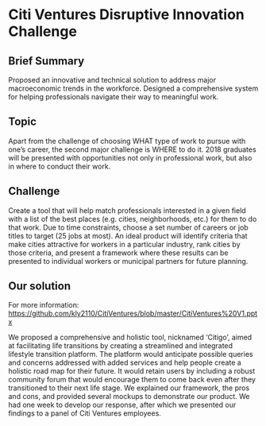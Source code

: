 # Citi Ventures Disruptive Innovation Challenge

## Brief Summary
Proposed an innovative and technical solution to address major macroeconomic trends in the workforce. Designed a comprehensive system for helping professionals navigate their way to meaningful work.

## Topic
Apart from the challenge of choosing WHAT type of work to pursue with one’s career, the second major challenge is WHERE to do it. 2018 graduates will be presented with opportunities not only in professional work, but also in where to conduct their work. 

## Challenge
Create a tool that will help match professionals interested in a given field with a list of the best places (e.g. cities, neighborhoods, etc.) for them to do that work. Due to time constraints, choose a set number of careers or job titles to target (25 jobs at most).  An ideal product will identify criteria that make cities attractive for workers in a particular industry, rank cities by those criteria, and present a framework where these results can be presented to individual workers or municipal partners for future planning.

## Our solution
For more information: https://github.com/kly2110/CitiVentures/blob/master/CitiVentures%20V1.pptx

We proposed a comprehensive and holistic tool, nicknamed ‘Citigo’, aimed at facilitating life transitions by creating a streamlined and integrated lifestyle transition platform. The platform would anticipate possible queries and concerns addressed with added services and help people create a holistic road map for their future. It would retain users by including a robust community forum that would encourage them to come back even after they transitioned to their next life stage. We explained our framework, the pros and cons, and provided several mockups to demonstrate our product. We had one week to develop our response, after which we presented our findings to a panel of Citi Ventures employees. 

